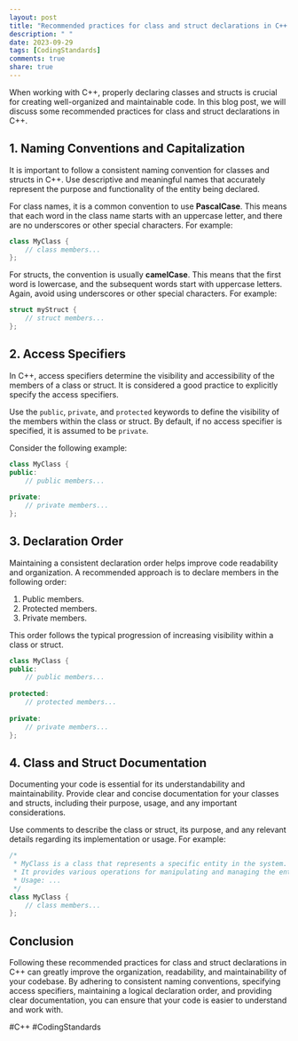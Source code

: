 ```yaml
---
layout: post
title: "Recommended practices for class and struct declarations in C++."
description: " "
date: 2023-09-29
tags: [CodingStandards]
comments: true
share: true
---
```


When working with C++, properly declaring classes and structs is crucial for creating well-organized and maintainable code. In this blog post, we will discuss some recommended practices for class and struct declarations in C++.

## 1. Naming Conventions and Capitalization

It is important to follow a consistent naming convention for classes and structs in C++. Use descriptive and meaningful names that accurately represent the purpose and functionality of the entity being declared. 

For class names, it is a common convention to use **PascalCase**. This means that each word in the class name starts with an uppercase letter, and there are no underscores or other special characters. For example:

```cpp
class MyClass {
    // class members...
};
```

For structs, the convention is usually **camelCase**. This means that the first word is lowercase, and the subsequent words start with uppercase letters. Again, avoid using underscores or other special characters. For example:

```cpp
struct myStruct {
    // struct members...
};
```

## 2. Access Specifiers

In C++, access specifiers determine the visibility and accessibility of the members of a class or struct. It is considered a good practice to explicitly specify the access specifiers.

Use the `public`, `private`, and `protected` keywords to define the visibility of the members within the class or struct. By default, if no access specifier is specified, it is assumed to be `private`. 

Consider the following example:

```cpp
class MyClass {
public:
    // public members...
    
private:
    // private members...
};
```

## 3. Declaration Order

Maintaining a consistent declaration order helps improve code readability and organization. A recommended approach is to declare members in the following order:

1. Public members.
2. Protected members.
3. Private members.

This order follows the typical progression of increasing visibility within a class or struct. 

```cpp
class MyClass {
public:
    // public members...
    
protected:
    // protected members...
    
private:
    // private members...
};
```

## 4. Class and Struct Documentation

Documenting your code is essential for its understandability and maintainability. Provide clear and concise documentation for your classes and structs, including their purpose, usage, and any important considerations.

Use comments to describe the class or struct, its purpose, and any relevant details regarding its implementation or usage. For example:

```cpp
/*
 * MyClass is a class that represents a specific entity in the system.
 * It provides various operations for manipulating and managing the entity's data.
 * Usage: ...
 */
class MyClass {
    // class members...
};
```

## Conclusion

Following these recommended practices for class and struct declarations in C++ can greatly improve the organization, readability, and maintainability of your codebase. By adhering to consistent naming conventions, specifying access specifiers, maintaining a logical declaration order, and providing clear documentation, you can ensure that your code is easier to understand and work with.

#C++ #CodingStandards